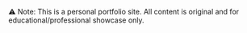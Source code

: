 ⚠️ Note: This is a personal portfolio site. All content is original and for educational/professional showcase only.
